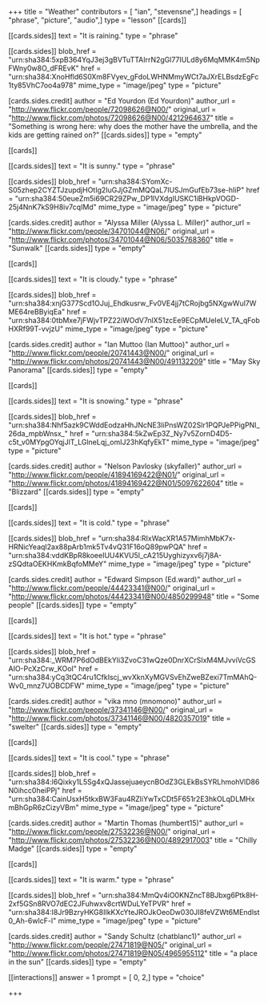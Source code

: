 +++
title = "Weather"
contributors = [ "ian", "stevensne",]
headings = [ "phrase", "picture", "audio",]
type = "lesson"
[[cards]]

[[cards.sides]]
text = "It is raining."
type = "phrase"

[[cards.sides]]
blob_href = "urn:sha384:5xpB364YqJ3ej3gBVTuTTAIrrN2gGl77IULd8y6MqMMK4m5NpFWny0w8O_dFREvK"
href = "urn:sha384:XnoHfld6S0Xm8FVyev_gFdoLWHNMmyWCt7aJXrELBsdzEgFc1ty85VhC7oo4a978"
mime_type = "image/jpeg"
type = "picture"

[cards.sides.credit]
author = "Ed Yourdon (Ed Yourdon)"
author_url = "http://www.flickr.com/people/72098626@N00/"
original_url = "http://www.flickr.com/photos/72098626@N00/4212964637"
title = "Something is wrong here: why does the mother have the umbrella, and the kids are getting rained on?"
[[cards.sides]]
type = "empty"

[[cards]]

[[cards.sides]]
text = "It is sunny."
type = "phrase"

[[cards.sides]]
blob_href = "urn:sha384:SYomXc-S05zhep2CYZTJzupdjHOtIg2IuGJjGZmMQQaL7IUSJmGufEb73se-hIiP"
href = "urn:sha384:50eueZm5i69CR29ZPw_DP1lVXdgIUSKC1iBHkpVOGD-25j4NnK7kS9H8iv7cqIMd"
mime_type = "image/jpeg"
type = "picture"

[cards.sides.credit]
author = "Alyssa Miller (Alyssa L. Miller)"
author_url = "http://www.flickr.com/people/34701044@N06/"
original_url = "http://www.flickr.com/photos/34701044@N06/5035768360"
title = "Sunwalk"
[[cards.sides]]
type = "empty"

[[cards]]

[[cards.sides]]
text = "It is cloudy."
type = "phrase"

[[cards.sides]]
blob_href = "urn:sha384:xnjG377Scd1OJuj_Ehdkusrw_Fv0VE4jj7tCRojbg5NXgwWul7WME64reBByiqEa"
href = "urn:sha384:0tbMxe7jFWjvTPZ22iWOdV7nlX51zcEe9ECpMUeIeLV_TA_qFobHXRf99T-vvjzU"
mime_type = "image/jpeg"
type = "picture"

[cards.sides.credit]
author = "Ian Muttoo (Ian Muttoo)"
author_url = "http://www.flickr.com/people/20741443@N00/"
original_url = "http://www.flickr.com/photos/20741443@N00/491132209"
title = "May Sky Panorama"
[[cards.sides]]
type = "empty"

[[cards]]

[[cards.sides]]
text = "It is snowing."
type = "phrase"

[[cards.sides]]
blob_href = "urn:sha384:Nhf5azk9CWddEodzaHhJNcNE3IiPnsWZ02Slr1PQPJePPigPNI_26da_mpbWnsx_"
href = "urn:sha384:5kZwEp3Z_Ny7v5ZornD4D5-c5t_v0MYpgOYqjJlT_LGlneLqj_omIJ23hKqfyEkT"
mime_type = "image/jpeg"
type = "picture"

[cards.sides.credit]
author = "Nelson Pavlosky (skyfaller)"
author_url = "http://www.flickr.com/people/41894169422@N01/"
original_url = "http://www.flickr.com/photos/41894169422@N01/5097622604"
title = "Blizzard"
[[cards.sides]]
type = "empty"

[[cards]]

[[cards.sides]]
text = "It is cold."
type = "phrase"

[[cards.sides]]
blob_href = "urn:sha384:RIxWacXR1A57MimhMbK7x-HRNicYeaqI2ax88pArb1mk5Tv4vQ31F16oQ89pwPQA"
href = "urn:sha384:vddKBpR8koeeIUU4KVU5I_cA215Uyghizyxv6j7j8A-zSQdtaOEKHKmkBqfoMMeY"
mime_type = "image/jpeg"
type = "picture"

[cards.sides.credit]
author = "Edward Simpson (Ed.ward)"
author_url = "http://www.flickr.com/people/44423341@N00/"
original_url = "http://www.flickr.com/photos/44423341@N00/4850299948"
title = "Some people"
[[cards.sides]]
type = "empty"

[[cards]]

[[cards.sides]]
text = "It is hot."
type = "phrase"

[[cards.sides]]
blob_href = "urn:sha384:_WRM7P6dOdBEkYli3ZvoC31wQze0DnrXCrSIxM4MJvviVcGSAIO-PcXzCrw_KOoI"
href = "urn:sha384:yCq3tQC4ru1CfkIscj_wvXknXyMGVSvEhZweBZexi7TmMAhQ-Wv0_mnz7UOBCDFW"
mime_type = "image/jpeg"
type = "picture"

[cards.sides.credit]
author = "vika mno (mnomono)"
author_url = "http://www.flickr.com/people/37341146@N00/"
original_url = "http://www.flickr.com/photos/37341146@N00/4820357019"
title = "swelter"
[[cards.sides]]
type = "empty"

[[cards]]

[[cards.sides]]
text = "It is cool."
type = "phrase"

[[cards.sides]]
blob_href = "urn:sha384:l6Qixky1L5Sg4xQJassejuaeycnBOdZ3GLEkBsSYRLhmohVlD86N0ihcc0heiPPj"
href = "urn:sha384:CainUsxH5tkxBW3Fau4RZliYwTxCDt5F651r2E3hkOLqDLMHxmBhGpR6zCizyVBm"
mime_type = "image/jpeg"
type = "picture"

[cards.sides.credit]
author = "Martin Thomas (humbert15)"
author_url = "http://www.flickr.com/people/27532236@N00/"
original_url = "http://www.flickr.com/photos/27532236@N00/4892917003"
title = "Chilly Madge"
[[cards.sides]]
type = "empty"

[[cards]]

[[cards.sides]]
text = "It is warm."
type = "phrase"

[[cards.sides]]
blob_href = "urn:sha384:MmQv4iO0KNZncT8BJbxg6Ptk8H-2xf5GSn8RVO7dEC2JFuhwxv8crtWDuLYeTPVR"
href = "urn:sha384:I8Jr9BzryHKG8IIkKXcYteJROJkOeoDw030JI8feVZWt6MEndlst0_Ah-6wIcF-l"
mime_type = "image/jpeg"
type = "picture"

[cards.sides.credit]
author = "Sandy Schultz (chatblanc1)"
author_url = "http://www.flickr.com/people/27471819@N05/"
original_url = "http://www.flickr.com/photos/27471819@N05/4965955112"
title = "a place in the sun"
[[cards.sides]]
type = "empty"

[[interactions]]
answer = 1
prompt = [ 0, 2,]
type = "choice"

+++
